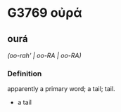 # G3769 οὐρά

## ourá

_(oo-rah' | oo-RA | oo-RA)_

### Definition

apparently a primary word; a tail; tail.

- a tail

